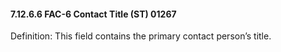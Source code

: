 #### 7.12.6.6 FAC-6 Contact Title (ST) 01267

Definition: This field contains the primary contact person’s title.
